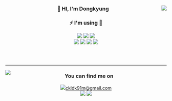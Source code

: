 <div align="center">
  
  <img align="right" src="https://github-readme-stats.vercel.app/api?username=L-dongkyung&show_icons=true&theme=dracula&hide="/>
 
  ### 👋 HI, I'm Dongkyung
  
  ### ⚡ I'm using 👏
  
  <a href="https://www.python.org" target="_blank"><img src="https://img.shields.io/badge/Python-3776AB?style=flat-square&logo=Python&logoColor=white"/></a>
  <a href="https://www.djangoproject.com/" target="_blank"><img src="https://img.shields.io/badge/Django-092E20?style=flat-square&logo=Django&logoColor=white"/></a>
  <a href="https://fastapi.tiangolo.com/" target="_blank"><img src="https://img.shields.io/badge/FastAPI-34D058?style=flat-square&logo=FastAPI&logoColor=white"/></a>
  <br>
  <a href="https://www.mongodb.com" target="_blank"><img src="https://img.shields.io/badge/MongoDB-47A248?style=flat-square&logo=MongoDB&logoColor=white"/></a>
  <a href="https://www.docker.com" target="_blank"><img src="https://img.shields.io/badge/Docker-2496ED?style=flat-square&logo=Docker&logoColor=white"/></a>
  <a href="https://git-scm.com" target="_blank"><img src="https://img.shields.io/badge/Git-F05032?style=flat-square&logo=Git&logoColor=white"/></a>
  <a href="https://gitlab.com/gitlab-com" target="_blank"><img src="https://img.shields.io/badge/Gitlab-FCA121?style=flat-square&logo=GitLab&logoColor=white"/></a>
  
  
  <br>
  
  
</div>
<br>

---

 
<img align="left" src="https://github-readme-stats.vercel.app/api/top-langs/?username=L-dongkyung&theme=dracula&layout=compact"/>
 
<div align="center">
 
### You can find me on

  <a href="mailto:ckldk91m@gmail.com"><img src="https://img.shields.io/badge/Gmail-D14836?style=flat-square&logo=Gmail&logoColor=white"/></a>ckldk91m@gmail.com
  <br>
  <a href="https://dongkyung.notion.site/dongkyung/Python-6b3114e7634d4159993a05e163828d61"><img src="https://img.shields.io/badge/Notion-ffffff?style=flat-square&logo=notion&logoColor=black"></a>
  <a href="https://github.com/L-dongkyung"><img src="https://img.shields.io/badge/github-181717?style=flat-square&logo=GitHub&logoColor=white"></a>
    

</div>

<!-- ### Hi I'm dongkyung 👋

<a href="https://www.python.org" target="_blank"><img src="https://img.shields.io/badge/Python-3776AB?style=flat-square&logo=Python&logoColor=white"/></a>
<a href="https://www.djangoproject.com/" target="_blank"><img src="https://img.shields.io/badge/Django-092E20?style=flat-square&logo=Django&logoColor=white"/></a>
<a href="https://fastapi.tiangolo.com/" target="_blank"><img src="https://img.shields.io/badge/FastAPI-34D058?style=flat-square&logo=FastAPI&logoColor=white"/></a>  
<a href="https://www.mongodb.com" target="_blank"><img src="https://img.shields.io/badge/MongoDB-47A248?style=flat-square&logo=MongoDB&logoColor=white"/></a>
<a href="https://www.docker.com" target="_blank"><img src="https://img.shields.io/badge/Docker-2496ED?style=flat-square&logo=Docker&logoColor=white"/></a>
<a href="https://git-scm.com" target="_blank"><img src="https://img.shields.io/badge/Git-F05032?style=flat-square&logo=Git&logoColor=white"/></a>
<a href="https://gitlab.com/gitlab-com" target="_blank"><img src="https://img.shields.io/badge/Gitlab-FCA121?style=flat-square&logo=GitLab&logoColor=white"/></a>

![L-dongkyung's github stats](https://github-readme-stats.vercel.app/api?username=L-dongkyung&show_icons=true)
[![L-dongkyung's github stats](https://github-readme-stats.vercel.app/api/top-langs/?username=L-dongkyung&show_icons=true&hide_border=true&layout=compact&theme=nord)](https://github.com/L-dongkyung)
[![Top Langs](https://github-readme-stats.vercel.app/api/top-langs/?username=L-dongkyung)](https://github.com/L-dongkyung/github-readme-stats)

**L-dongkyung/L-dongkyung** is a ✨ _special_ ✨ repository because its `README.md` (this file) appears on your GitHub profile.

Here are some ideas to get you started:

- 🔭 I’m currently working on ...
- 🌱 I’m currently learning ...
- 👯 I’m looking to collaborate on ...
- 🤔 I’m looking for help with ...
- 💬 Ask me about ...
- 📫 How to reach me: ...
- 😄 Pronouns: ...
- ⚡ Fun fact: ...
-->
  
<!-- preference: https://github.com/seondal/seondal -->

